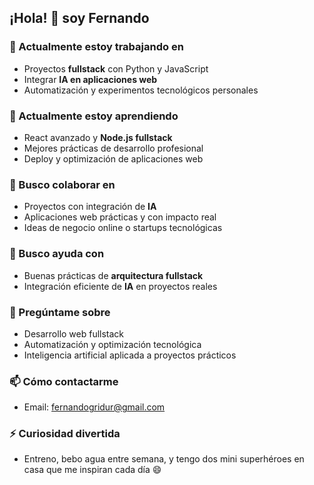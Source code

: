 ## ¡Hola! 👋 soy Fernando

<!--
**FerVIII/FerVIII** es un repositorio ✨ _especial_ ✨ porque este `README.md` aparece en tu perfil de GitHub.
-->

### 🔭 Actualmente estoy trabajando en
- Proyectos **fullstack** con Python y JavaScript  
- Integrar **IA en aplicaciones web**  
- Automatización y experimentos tecnológicos personales

### 🌱 Actualmente estoy aprendiendo
- React avanzado y **Node.js fullstack**  
- Mejores prácticas de desarrollo profesional  
- Deploy y optimización de aplicaciones web

### 👯 Busco colaborar en
- Proyectos con integración de **IA**  
- Aplicaciones web prácticas y con impacto real  
- Ideas de negocio online o startups tecnológicas

### 🤔 Busco ayuda con
- Buenas prácticas de **arquitectura fullstack**  
- Integración eficiente de **IA** en proyectos reales

### 💬 Pregúntame sobre
- Desarrollo web fullstack  
- Automatización y optimización tecnológica  
- Inteligencia artificial aplicada a proyectos prácticos

### 📫 Cómo contactarme
- Email: fernandogridur@gmail.com  


### ⚡ Curiosidad divertida
- Entreno, bebo agua entre semana, y tengo dos mini superhéroes en casa que me inspiran cada día 😄
